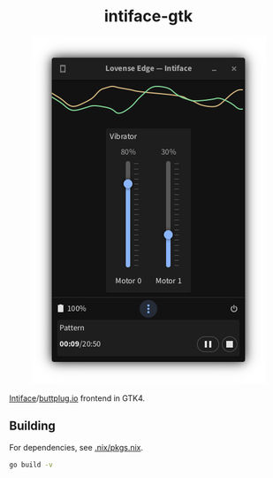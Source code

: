 <h1 align="center">intiface-gtk</h1>
<p align="center">
<img src=".github/screenshot2.png" alt="screenshot" />
</p>

[Intiface][intiface]/[buttplug.io][buttplug.io] frontend in GTK4.

[intiface]:    https://github.com/intiface/intiface-cli-rs
[buttplug.io]: https://buttplug-spec.docs.buttplug.io/

## Building

For dependencies, see [.nix/pkgs.nix](./nix/pkgs.nix).

```sh
go build -v
```
